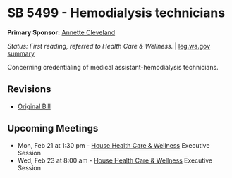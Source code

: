 # SB 5499 - Hemodialysis technicians
**Primary Sponsor:** [Annette Cleveland](/person/leg/annette.cleveland.md)

*Status: First reading, referred to Health Care & Wellness.* | [leg.wa.gov summary](https://app.leg.wa.gov/billsummary?BillNumber=5499&Year=2021)

Concerning credentialing of medical assistant-hemodialysis technicians.

## Revisions
* [Original Bill](1/)

## Upcoming Meetings
* Mon, Feb 21 at 1:30 pm - [House Health Care & Wellness](/house/2021-22/HCW/) Executive Session
* Wed, Feb 23 at 8:00 am - [House Health Care & Wellness](/house/2021-22/HCW/) Executive Session